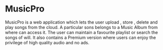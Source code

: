 # MusicPro
MusicPro is a web application which lets the user upload , store , delete and play songs from the cloud. A particular sons belongs to a Music Album from where can access it. The user can maintain a favourite playlist or search the songs of will. 
It also contains a Premium version where users can enjoy the privilege of high quality audio and no ads.
